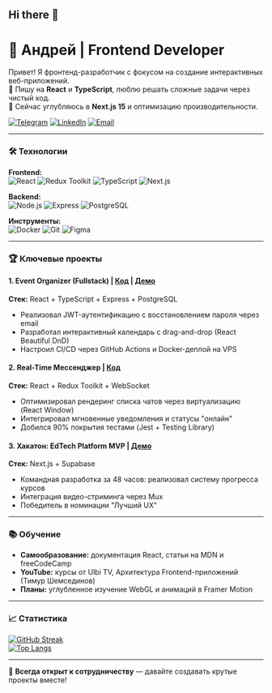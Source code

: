 ## Hi there 👋

# 🚀 Андрей | Frontend Developer

Привет! Я фронтенд-разработчик с фокусом на создание интерактивных веб-приложений.  
🔨 Пишу на **React** и **TypeScript**, люблю решать сложные задачи через чистый код.  
🌱 Сейчас углубляюсь в **Next.js 15** и оптимизацию производительности.  

[![Telegram](https://img.shields.io/badge/Telegram-2CA5E0?logo=telegram&logoColor=white)](https://t.me/your_telegram)
[![LinkedIn](https://img.shields.io/badge/LinkedIn-0A66C2?logo=linkedin&logoColor=white)](https://linkedin.com/in/your-profile)
[![Email](https://img.shields.io/badge/Email-D14836?logo=gmail&logoColor=white)](mailto:your.email@example.com)

---

### 🛠️ Технологии
**Frontend:**  
![React](https://img.shields.io/badge/React-61DAFB?logo=react&logoColor=black)
![Redux Toolkit](https://img.shields.io/badge/Redux_Toolkit-764ABC?logo=redux&logoColor=white)
![TypeScript](https://img.shields.io/badge/TypeScript-3178C6?logo=typescript&logoColor=white)
![Next.js](https://img.shields.io/badge/Next.js-000000?logo=nextdotjs&logoColor=white)

**Backend:**  
![Node.js](https://img.shields.io/badge/Node.js-339933?logo=nodedotjs&logoColor=white)
![Express](https://img.shields.io/badge/Express-000000?logo=express&logoColor=white)
![PostgreSQL](https://img.shields.io/badge/PostgreSQL-4169E1?logo=postgresql&logoColor=white)

**Инструменты:**  
![Docker](https://img.shields.io/badge/Docker-2496ED?logo=docker&logoColor=white)
![Git](https://img.shields.io/badge/Git-F05032?logo=git&logoColor=white)
![Figma](https://img.shields.io/badge/Figma-F24E1E?logo=figma&logoColor=white)

---

### 🏆 Ключевые проекты

#### 1. Event Organizer (Fullstack) | [Код](https://github.com/Andrei177/event-organizer) | [Демо](https://events.example.com)
**Стек:** React + TypeScript + Express + PostgreSQL  
- Реализовал JWT-аутентификацию с восстановлением пароля через email  
- Разработал интерактивный календарь с drag-and-drop (React Beautiful DnD)  
- Настроил CI/CD через GitHub Actions и Docker-деплой на VPS  

#### 2. Real-Time Мессенджер | [Код](https://github.com/Andrei177/messenger-app)
**Стек:** React + Redux Toolkit + WebSocket  
- Оптимизировал рендеринг списка чатов через виртуализацию (React Window)  
- Интегрировал мгновенные уведомления и статусы "онлайн"  
- Добился 90% покрытия тестами (Jest + Testing Library)  

#### 3. Хакатон: EdTech Platform MVP | [Демо](https://edtech-hackathon.example.com)
**Стек:** Next.js + Supabase  
- Командная разработка за 48 часов: реализовал систему прогресса курсов  
- Интеграция видео-стриминга через Mux  
- Победитель в номинации "Лучший UX"  

---

### 📚 Обучение
- **Самообразование:** документация React, статьи на MDN и freeCodeCamp  
- **YouTube:** курсы от Ulbi TV, Архитектура Frontend-приложений (Тимур Шемсединов)  
- **Планы:** углубленное изучение WebGL и анимаций в Framer Motion  

---

### 📈 Статистика
[![GitHub Streak](https://streak-stats.demolab.com?user=Andrei177&theme=dark)](https://git.io/streak-stats)  
[![Top Langs](https://github-readme-stats.vercel.app/api/top-langs/?username=Andrei177&layout=compact&theme=vision-friendly-dark)](https://github.com/anuraghazra/github-readme-stats)

---

🤝 **Всегда открыт к сотрудничеству** — давайте создавать крутые проекты вместе!
